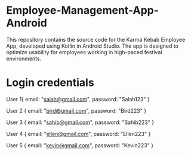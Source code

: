 # Employee-Management-App-Android
This repository contains the source code for the Karma Kebab Employee App, developed using Kotlin in Android Studio. The app is designed to optimize usability for employees working in high-paced festival environments.

# Login credentials
User 1{
email: "salah@gmail.com",
password: "Salah123"
}

User 2 {
email: "bird@gmail.com",
password: "Bird223"
}

User 3 {
email: "sahib@gmail.com",
password: "Sahib223"
}

User 4 {
email: "ellen@gmail.com",
password: "Ellen223"
}

User 5 {
email: "kevin@gmail.com",
password: "Kevin223"
}

